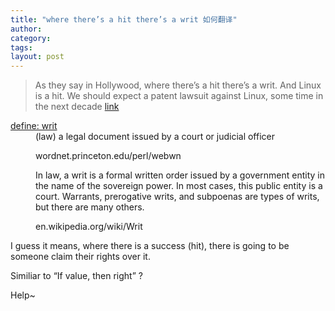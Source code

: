 ```yaml
---
title: "where there’s a hit there’s a writ 如何翻译"
author:
category: 
tags: 
layout: post
---
```

<blockquote>

As they say in Hollywood, where there’s a hit there’s a writ. And Linux is a hit. We should expect a patent lawsuit against Linux, some time in the next decade <a href="http://www.markshuttleworth.com/archives/118">link</a>

</blockquote>

<dl>

<dt><a href="http://www.google.com/search?q=define%3Awrit">define: writ</a></dt>

<dd>(law) a legal document issued by a court or judicial officer

wordnet.princeton.edu/perl/webwn</dd>

<dd>

In law, a writ is a formal written order issued by a government entity in the name of the sovereign power. In most cases, this public entity is a court. Warrants, prerogative writs, and subpoenas are types of writs, but there are many others.

en.wikipedia.org/wiki/Writ

</dd>

</dl>

I guess it means, where there is a success (hit), there is going to be someone claim their rights over it.

Similiar to “If value, then right” ?

Help~


